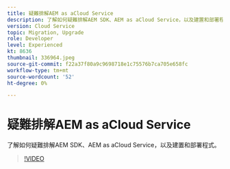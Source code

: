 ```yaml
---
title: 疑難排解AEM as aCloud Service
description: 了解如何疑難排解AEM SDK、AEM as aCloud Service，以及建置和部署程式。
version: Cloud Service
topic: Migration, Upgrade
role: Developer
level: Experienced
kt: 8636
thumbnail: 336964.jpeg
source-git-commit: f22a37f80a9c9698718e1c75576b7ca705e658fc
workflow-type: tm+mt
source-wordcount: '52'
ht-degree: 0%

---
```



# 疑難排解AEM as aCloud Service

了解如何疑難排解AEM SDK、AEM as aCloud Service，以及建置和部署程式。

>[!VIDEO](https://video.tv.adobe.com/v/336964/?quality=12&learn=on)
